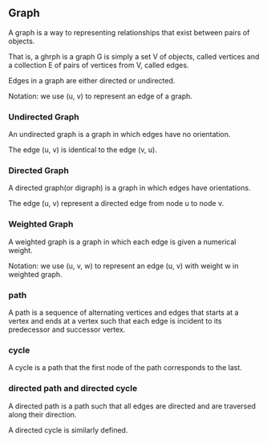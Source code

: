 ## Graph

A graph is a way to representing relationships that exist between pairs of objects.

That is, a ghrph is a graph G is simply a set V of objects, called vertices and a collection E of pairs of vertices from V, called edges.

Edges in a graph are either directed or undirected.

Notation: we use (u, v) to represent an edge of a graph.

### Undirected Graph
An undirected graph is a graph in which edges have no orientation.

The edge (u, v) is identical to the edge (v, u).

### Directed Graph
A directed graph(or digraph) is a graph in which edges have orientations.

The edge (u, v) represent a directed edge from node u to node v.

### Weighted Graph
A weighted graph is a graph in which each edge is given a numerical weight.

Notation: we use (u, v, w) to represent an edge (u, v) with weight w in weighted graph.

### path
A path is a sequence of alternating vertices and edges that starts at a vertex and ends at a vertex such that each edge is incident to its predecessor and successor vertex.

### cycle
A cycle is a path that the first node of the path corresponds to the last.

### directed path and directed cycle
A directed path is a path such that all edges are directed and are traversed along their direction.

A directed cycle is similarly defined.
